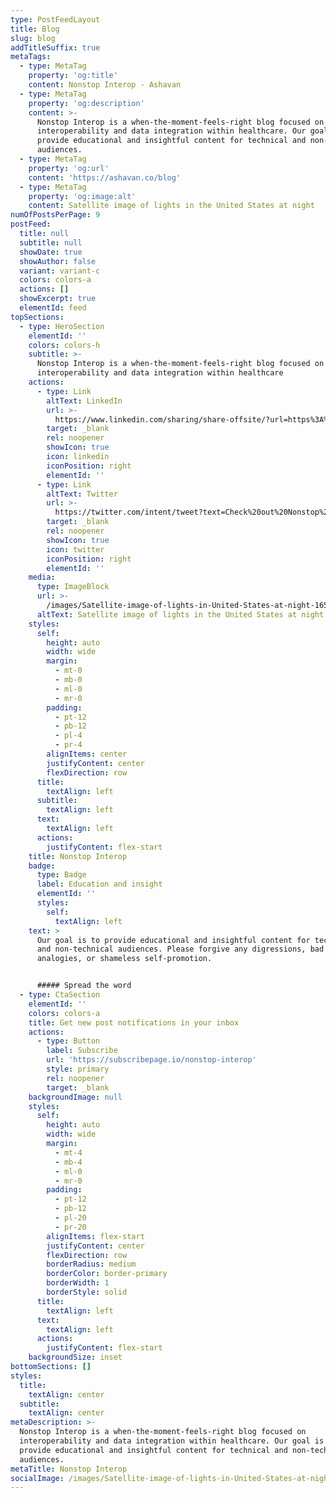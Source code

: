 ```yaml
---
type: PostFeedLayout
title: Blog
slug: blog
addTitleSuffix: true
metaTags:
  - type: MetaTag
    property: 'og:title'
    content: Nonstop Interop - Ashavan
  - type: MetaTag
    property: 'og:description'
    content: >-
      Nonstop Interop is a when-the-moment-feels-right blog focused on
      interoperability and data integration within healthcare. Our goal is to
      provide educational and insightful content for technical and non-technical
      audiences.
  - type: MetaTag
    property: 'og:url'
    content: 'https://ashavan.co/blog'
  - type: MetaTag
    property: 'og:image:alt'
    content: Satellite image of lights in the United States at night
numOfPostsPerPage: 9
postFeed:
  title: null
  subtitle: null
  showDate: true
  showAuthor: false
  variant: variant-c
  colors: colors-a
  actions: []
  showExcerpt: true
  elementId: feed
topSections:
  - type: HeroSection
    elementId: ''
    colors: colors-h
    subtitle: >-
      Nonstop Interop is a when-the-moment-feels-right blog focused on
      interoperability and data integration within healthcare
    actions:
      - type: Link
        altText: LinkedIn
        url: >-
          https://www.linkedin.com/sharing/share-offsite/?url=https%3A%2F%2Fashavan.co%2Fblog
        target: _blank
        rel: noopener
        showIcon: true
        icon: linkedin
        iconPosition: right
        elementId: ''
      - type: Link
        altText: Twitter
        url: >-
          https://twitter.com/intent/tweet?text=Check%20out%20Nonstop%20Interop%2C%20a%20blog%20focused%20on%20interoperability%20and%20data%20integration%20by%20Ashavan&url=https%3A%2F%2Fashavan.co%2Fblog
        target: _blank
        rel: noopener
        showIcon: true
        icon: twitter
        iconPosition: right
        elementId: ''
    media:
      type: ImageBlock
      url: >-
        /images/Satellite-image-of-lights-in-United-States-at-night-1654491600.jpg
      altText: Satellite image of lights in the United States at night
    styles:
      self:
        height: auto
        width: wide
        margin:
          - mt-0
          - mb-0
          - ml-0
          - mr-0
        padding:
          - pt-12
          - pb-12
          - pl-4
          - pr-4
        alignItems: center
        justifyContent: center
        flexDirection: row
      title:
        textAlign: left
      subtitle:
        textAlign: left
      text:
        textAlign: left
      actions:
        justifyContent: flex-start
    title: Nonstop Interop
    badge:
      type: Badge
      label: Education and insight
      elementId: ''
      styles:
        self:
          textAlign: left
    text: >
      Our goal is to provide educational and insightful content for technical
      and non-technical audiences. Please forgive any digressions, bad
      analogies, or shameless self-promotion.


      ##### Spread the word
  - type: CtaSection
    elementId: ''
    colors: colors-a
    title: Get new post notifications in your inbox
    actions:
      - type: Button
        label: Subscribe
        url: 'https://subscribepage.io/nonstop-interop'
        style: primary
        rel: noopener
        target: _blank
    backgroundImage: null
    styles:
      self:
        height: auto
        width: wide
        margin:
          - mt-4
          - mb-4
          - ml-0
          - mr-0
        padding:
          - pt-12
          - pb-12
          - pl-20
          - pr-20
        alignItems: flex-start
        justifyContent: center
        flexDirection: row
        borderRadius: medium
        borderColor: border-primary
        borderWidth: 1
        borderStyle: solid
      title:
        textAlign: left
      text:
        textAlign: left
      actions:
        justifyContent: flex-start
    backgroundSize: inset
bottomSections: []
styles:
  title:
    textAlign: center
  subtitle:
    textAlign: center
metaDescription: >-
  Nonstop Interop is a when-the-moment-feels-right blog focused on
  interoperability and data integration within healthcare. Our goal is to
  provide educational and insightful content for technical and non-technical
  audiences.
metaTitle: Nonstop Interop
socialImage: /images/Satellite-image-of-lights-in-United-States-at-night-1654491600.jpg
---
```

